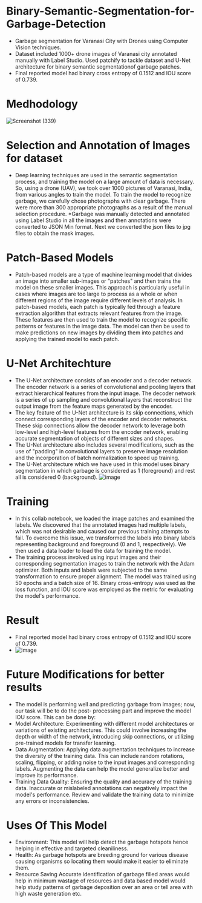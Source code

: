 # Binary-Semantic-Segmentation-for-Garbage-Detection
* Garbage segmentation for Varanasi City with Drones using Computer Vision techniques.
* Dataset included 1000+ drone images of Varanasi city annotated manually with Label Studio. Used patchify to tackle dataset and U-Net architecture for binary semantic segmentationof garbage patches.
* Final reported model had binary cross entropy of 0.1512 and IOU score of 0.739.

# Medhodology

  ![Screenshot (339)](https://github.com/Anikaaasingh/Binary-Semantic-Segmentation-for-Garbage-Detection/assets/96921017/1a2f3ce8-d9c6-4256-b850-e8beed31e09c)

# Selection and Annotation of Images for dataset
* Deep learning techniques are used  in the semantic segmentation  process, and training the model on  a large amount of data is necessary.  So, using a drone (UAV), we took  over 1000 pictures of Varanasi,  India, from various angles to train  the model. To train the model to  recognize garbage, we carefully  chose photographs with clear  garbage. There were more than 300  appropriate photographs as a result  of the manual selection procedure.
*Garbage was manually detected and annotated using Label Studio in all the  images and then annotations were converted to JSON Min format. Next we converted the json files to jpg files to obtain the  mask images.

# Patch-Based Models
* Patch-based models are a type of machine learning model that divides an image into smaller sub-images  or "patches" and then trains the model on these smaller images. This approach is particularly useful in  cases where images are too large to process as a whole or when different regions of the image require  different levels of analysis.
In patch-based models, each patch is typically fed through a feature extraction algorithm that extracts  relevant features from the image. These features are then used to train the model to recognize specific  patterns or features in the image data. The model can then be used to make predictions on new images by  dividing them into patches and applying the trained model to each patch.

 # U-Net Architechture
* The U-Net architecture consists of an encoder and a decoder network. The encoder network is a series of convolutional and  pooling layers that extract hierarchical features from the input image. The decoder network is a series of up sampling and  convolutional layers that reconstruct the output image from the feature maps generated by the encoder.
* The key feature of the U-Net architecture is its skip connections, which connect corresponding layers of the encoder and  decoder networks. These skip connections allow the decoder network to leverage both low-level and high-level features  from the encoder network, enabling accurate segmentation of objects of different sizes and shapes.
* The U-Net architecture also includes several modifications, such as the use of "padding" in convolutional layers to preserve  image resolution and the incorporation of batch normalization to speed up training.
* The U-Net architecture which we have used in this model uses binary segmentation in which garbage is considered as 1  (foreground) and rest all is considered 0 (background).
  ![image](https://github.com/Anikaaasingh/Binary-Semantic-Segmentation-for-Garbage-Detection/assets/96921017/b6b0f3e9-604d-48a0-a995-c9f728a2bfa8)

  
# Training 
* In this collab notebook, we loaded the image patches and examined the labels. We discovered that the annotated  images had multiple labels, which was not desirable and caused our previous training attempts to fail. To overcome  this issue, we transformed the labels into binary labels representing background and foreground (0 and 1,  respectively). We then used a data loader to load the data for training the model.
* The training process involved using input images and their corresponding segmentation images to train the network  with the Adam optimizer. Both inputs and labels were subjected to the same transformation to ensure proper  alignment. The model was trained using 50 epochs and a batch size of 16. Binary cross-entropy was used as the loss  function, and IOU score was employed as the metric for evaluating the model's performance.
  
# Result
*  Final reported model had binary cross entropy of 0.1512 and IOU score of 0.739.
*  ![image](https://github.com/Anikaaasingh/Binary-Semantic-Segmentation-for-Garbage-Detection/assets/96921017/ab2fb75d-200e-4cb0-b6f4-a2303063289f)

  
# Future Modifications for better results
* The model is performing well and predicting garbage from images; now, our task will be to do the post-  processing part and improve the model IOU score.
  This can be done by:
* Model Architecture: Experimenting with different model architectures or variations of existing architectures. This could involve increasing the depth or width of the network, introducing skip connections, or utilizing pre-trained models for transfer learning.
* Data Augmentation: Applying data augmentation techniques to increase the diversity of the training data. This can include random rotations, scaling, flipping, or adding noise to the input images and corresponding labels. Augmenting the data can help the model generalize better and improve its performance.
* Training Data Quality: Ensuring the quality and accuracy of the training data. Inaccurate or mislabeled annotations can negatively impact the model's performance. Review and validate the training data to minimize any errors or inconsistencies.

# Uses Of This Model
* Environment:
This model will help detect the garbage hotspots hence helping in effective and targeted cleaniliness.
* Health:
As garbage hotspots are breeding ground for various disease causing organisms so locating them would make it  easier to eliminate them.
* Resource Saving
Accurate identification of garbage filled areas would help in minimum wastage of resources and data based  model would help study patterns of garbage deposition over an area or tell area with high waste generation etc.










